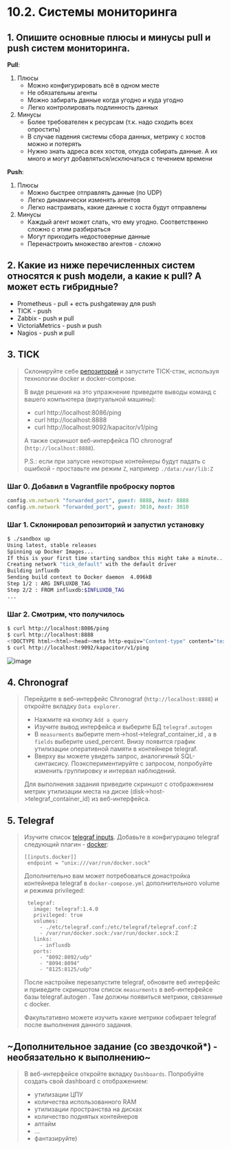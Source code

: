 # 10.2. Системы мониторинга

## 1. Опишите основные плюсы и минусы pull и push систем мониторинга.

**Pull**:
1. Плюсы
   * Можно конфигурировать всё в одном месте
   * Не обязательны агенты
   * Можно забирать данные когда угодно и куда угодно
   * Легко контролировать подлинность данных
2. Минусы
   * Более требователен к ресурсам (т.к. надо сходить всех опростить)
   * В случае падения системы сбора данных, метрику с хостов можно и потерять
   * Нужно знать адреса всех хостов, откуда собирать данные. А их много и могут добавляться/исключаться с течением времени

**Push**:
1. Плюсы
   * Можно быстрее отправлять данные (по UDP)
   * Легко динамически изменять агентов
   * Легко настраивать, какие данные с хоста будут отправлены 
2. Минусы
   * Каждый агент может слать, что ему угодно. Соответственно сложно с этим разбираться
   * Могут приходить недостоверные данные
   * Перенастроить множество агентов - сложно


## 2. Какие из ниже перечисленных систем относятся к push модели, а какие к pull? А может есть гибридные?

- Prometheus - pull + есть pushgateway для push
- TICK - push
- Zabbix - push и pull
- VictoriaMetrics - push и push
- Nagios - push и pull


## 3. TICK

>Склонируйте себе [репозиторий](https://github.com/influxdata/sandbox/tree/master) и запустите TICK-стэк, используя технологии docker и docker-compose.
>
>В виде решения на это упражнение приведите выводы команд с вашего компьютера (виртуальной машины):
>
>    - curl http://localhost:8086/ping
>    - curl http://localhost:8888
>    - curl http://localhost:9092/kapacitor/v1/ping
>
>А также скриншот веб-интерфейса ПО chronograf (`http://localhost:8888`). 
>
>P.S.: если при запуске некоторые контейнеры будут падать с ошибкой - проставьте им режим `Z`, например `./data:/var/lib:Z`

### Шаг 0. Добавил в Vagrantfile проброску портов

```ruby
config.vm.network "forwarded_port", guest: 8888, host: 8888
config.vm.network "forwarded_port", guest: 3010, host: 3010
```

### Шаг 1. Склонировал репозиторий и запустил установку

```bash
$ ./sandbox up
Using latest, stable releases
Spinning up Docker Images...
If this is your first time starting sandbox this might take a minute...
Creating network "tick_default" with the default driver
Building influxdb
Sending build context to Docker daemon  4.096kB
Step 1/2 : ARG INFLUXDB_TAG
Step 2/2 : FROM influxdb:$INFLUXDB_TAG
...
```

### Шаг 2. Смотрим, что получилось

```bash
$ curl http://localhost:8086/ping
$ curl http://localhost:8888
<!DOCTYPE html><html><head><meta http-equiv="Content-type" content="text/html; charset=utf-8"><title>Chronograf</title><link rel="icon shortcut" href="/favicon.fa749080.ico"><link rel="stylesheet" href="/src.9cea3e4e.css"></head><body> <div id="react-root" data-basepath=""></div> <script src="/src.a969287c.js"></script> </body></html>
$ curl http://localhost:9092/kapacitor/v1/ping
```

![image](https://user-images.githubusercontent.com/77544263/175807209-f375dd6b-5496-4b69-b17a-ca71a8e30c14.png)


## 4. Chronograf

>Перейдите в веб-интерфейс Chronograf (`http://localhost:8888`) и откройте вкладку `Data explorer`.
>
>    - Нажмите на кнопку `Add a query`
>    - Изучите вывод интерфейса и выберите БД `telegraf.autogen`
>    - В `measurments` выберите mem->host->telegraf_container_id , а в `fields` выберите used_percent. 
>    Внизу появится график утилизации оперативной памяти в контейнере telegraf.
>    - Вверху вы можете увидеть запрос, аналогичный SQL-синтаксису. 
>    Поэкспериментируйте с запросом, попробуйте изменить группировку и интервал наблюдений.
>
>Для выполнения задания приведите скриншот с отображением метрик утилизации места на диске 
>(disk->host->telegraf_container_id) из веб-интерфейса.


## 5. Telegraf

>Изучите список [telegraf inputs](https://github.com/influxdata/telegraf/tree/master/plugins/inputs). 
>Добавьте в конфигурацию telegraf следующий плагин - [docker](https://github.com/influxdata/telegraf/tree/master/plugins/inputs/docker):
>```
>[[inputs.docker]]
>  endpoint = "unix:///var/run/docker.sock"
>```
>
>Дополнительно вам может потребоваться донастройка контейнера telegraf в `docker-compose.yml` дополнительного volume и режима privileged:
>```
>  telegraf:
>    image: telegraf:1.4.0
>    privileged: true
>    volumes:
>      - ./etc/telegraf.conf:/etc/telegraf/telegraf.conf:Z
>      - /var/run/docker.sock:/var/run/docker.sock:Z
>    links:
>      - influxdb
>    ports:
>      - "8092:8092/udp"
>      - "8094:8094"
>      - "8125:8125/udp"
>```
>
>После настройке перезапустите telegraf, обновите веб интерфейс и приведите скриншотом список `measurments` в веб-интерфейсе базы telegraf.autogen . Там должны появиться метрики, связанные с docker.
>
>Факультативно можете изучить какие метрики собирает telegraf после выполнения данного задания.

## ~Дополнительное задание (со звездочкой*) - необязательно к выполнению~

>В веб-интерфейсе откройте вкладку `Dashboards`. Попробуйте создать свой dashboard с отображением:
>
>    - утилизации ЦПУ
>    - количества использованного RAM
>    - утилизации пространства на дисках
>    - количество поднятых контейнеров
>    - аптайм
>    - ...
>    - фантазируйте)
